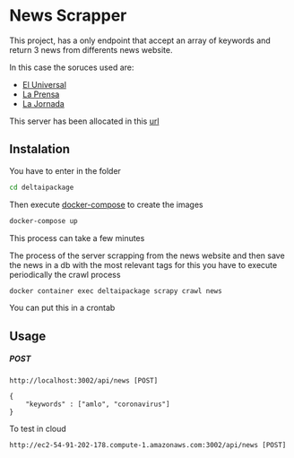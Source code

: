 # News Scrapper

This project, has a only endpoint that accept an array of keywords and return 3 news from differents news website.

In this case the soruces used are:

- [El Universal](https://eluniversal.com.mx)
- [La Prensa](https://www.la-prensa.com.mx)
- [La Jornada](https://www.jornada.com.mx)


This server has been allocated in this [url](http://ec2-54-91-202-178.compute-1.amazonaws.com)


## Instalation

You have to enter in the folder

```bash
cd deltaipackage
```
Then execute [docker-compose](https://docs.docker.com/compose/) to create the images
```bash
docker-compose up
````

This process can take a few minutes


The process of the server scrapping from the news website and then save the news in a db with the most relevant tags
for this you have to execute periodically the crawl process

```bash
docker container exec deltaipackage scrapy crawl news
````
You can put this in a crontab

## Usage

##### POST

```
http://localhost:3002/api/news [POST]
```

```
{
    "keywords" : ["amlo", "coronavirus"]
}
```

To test in cloud 

```
http://ec2-54-91-202-178.compute-1.amazonaws.com:3002/api/news [POST]
```
